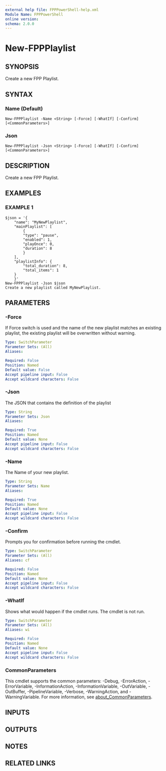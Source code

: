 ```yaml
---
external help file: FPPPowerShell-help.xml
Module Name: FPPPowerShell
online version:
schema: 2.0.0
---
```


# New-FPPPlaylist

## SYNOPSIS
Create a new FPP Playlist.

## SYNTAX

### Name (Default)
```
New-FPPPlaylist -Name <String> [-Force] [-WhatIf] [-Confirm] [<CommonParameters>]
```

### Json
```
New-FPPPlaylist -Json <String> [-Force] [-WhatIf] [-Confirm] [<CommonParameters>]
```

## DESCRIPTION
Create a new FPP Playlist.

## EXAMPLES

### EXAMPLE 1
```
$json = '{
    "name": "MyNewPlaylist",
    "mainPlaylist": [
        {
        "type": "pause",
        "enabled": 1,
        "playOnce": 0,
        "duration": 8
        }
    ],
    "playlistInfo": {
        "total_duration": 8,
        "total_items": 1
    }
    }'
New-FPPPlaylist -Json $json
Create a new playlist called MyNewPlaylist.
```

## PARAMETERS

### -Force
If Force switch is used and the name of the new playlist matches an existing playlist, the existing playlist will be overwritten without warning.

```yaml
Type: SwitchParameter
Parameter Sets: (All)
Aliases:

Required: False
Position: Named
Default value: False
Accept pipeline input: False
Accept wildcard characters: False
```

### -Json
The JSON that contains the definition of the playlist

```yaml
Type: String
Parameter Sets: Json
Aliases:

Required: True
Position: Named
Default value: None
Accept pipeline input: False
Accept wildcard characters: False
```

### -Name
The Name of your new playlist.

```yaml
Type: String
Parameter Sets: Name
Aliases:

Required: True
Position: Named
Default value: None
Accept pipeline input: False
Accept wildcard characters: False
```

### -Confirm
Prompts you for confirmation before running the cmdlet.

```yaml
Type: SwitchParameter
Parameter Sets: (All)
Aliases: cf

Required: False
Position: Named
Default value: None
Accept pipeline input: False
Accept wildcard characters: False
```

### -WhatIf
Shows what would happen if the cmdlet runs.
The cmdlet is not run.

```yaml
Type: SwitchParameter
Parameter Sets: (All)
Aliases: wi

Required: False
Position: Named
Default value: None
Accept pipeline input: False
Accept wildcard characters: False
```

### CommonParameters
This cmdlet supports the common parameters: -Debug, -ErrorAction, -ErrorVariable, -InformationAction, -InformationVariable, -OutVariable, -OutBuffer, -PipelineVariable, -Verbose, -WarningAction, and -WarningVariable. For more information, see [about_CommonParameters](http://go.microsoft.com/fwlink/?LinkID=113216).

## INPUTS

## OUTPUTS

## NOTES

## RELATED LINKS
